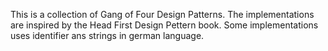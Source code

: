 This is a collection of Gang of Four Design Patterns.
The implementations are inspired by the Head First Design Pettern book.
Some implementations uses identifier ans strings in german language.

